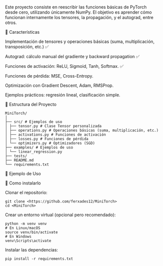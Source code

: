 Este proyecto consiste en reescribir las funciones básicas de PyTorch desde cero, utilizando únicamente NumPy. El objetivo es aprender cómo funcionan internamente los tensores, la propagación, y el autograd, entre otros.

🚀 Características

Implementación de tensores y operaciones básicas (suma, multiplicación, transposición, etc.) ✅

Autograd: cálculo manual del gradiente y backward propagation ✅

Funciones de activación: ReLU, Sigmoid, Tanh, Softmax. ✅

Funciones de pérdida: MSE, Cross-Entropy.

Optimización con Gradient Descent, Adam, RMSProp.

Ejemplos prácticos: regresión lineal, clasificación simple.

📂 Estructura del Proyecto<br>
```
MiniTorch/
│
├── src/ # Ejemplos de uso
│ ├── tensor.py # Clase Tensor personalizada
│ ├── operations.py # Operaciones básicas (suma, multiplicación, etc.)
│ ├── activations.py # Funciones de activación
│ ├── losses.py # Funciones de pérdida
│ └── optimizers.py # Optimizadores (SGD)
├── examples/ # Ejemplos de uso
│ └── linear_regression.py
├── tests/
├── README.md
└── requirements.txt
```
📝 Ejemplo de Uso


📌 Como instalarlo

Clonar el repositorio:
```
git clone <https://github.com/ferxades12/MiniTorch>
cd <MiniTorch>
```
Crear un entorno virtual (opcional pero recomendado):

```
python -m venv venv
# En Linux/macOS
source venv/bin/activate
# En Windows
venv\Scripts\activate
```

Instalar las dependencias:
```
pip install -r requirements.txt
```
